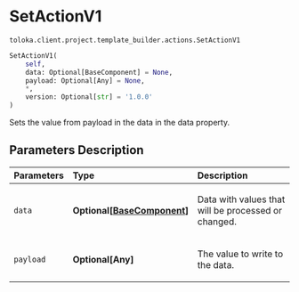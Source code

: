 # SetActionV1
`toloka.client.project.template_builder.actions.SetActionV1`

```python
SetActionV1(
    self,
    data: Optional[BaseComponent] = None,
    payload: Optional[Any] = None,
    *,
    version: Optional[str] = '1.0.0'
)
```

Sets the value from payload in the data in the data property.

## Parameters Description

| Parameters | Type | Description |
| :----------| :----| :-----------|
`data`|**Optional\[[BaseComponent](toloka.client.project.template_builder.base.BaseComponent.md)\]**|<p>Data with values that will be processed or changed.</p>
`payload`|**Optional\[Any\]**|<p>The value to write to the data.</p>
